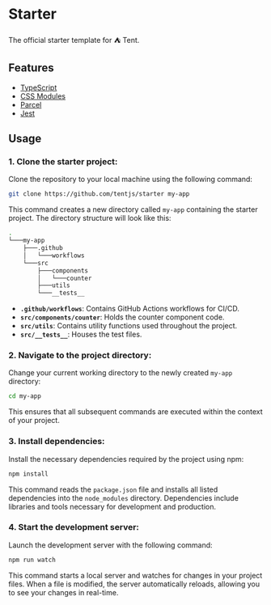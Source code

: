 # Starter

The official starter template for ⛺ Tent.

## Features

- [TypeScript](https://www.typescriptlang.org/)
- [CSS Modules](https://github.com/css-modules/css-modules)
- [Parcel](https://parceljs.org/)
- [Jest](https://jestjs.io/)

## Usage

### 1. Clone the starter project:
Clone the repository to your local machine using the following command:
```bash
git clone https://github.com/tentjs/starter my-app
```
This command creates a new directory called `my-app` containing the starter project. The directory structure will look like this:
```bash
.
└───my-app
    ├───.github
    │   └───workflows
    └───src
        ├───components
        │   └───counter
        ├───utils
        └───__tests__
```
- **`.github/workflows`**: Contains GitHub Actions workflows for CI/CD.
- **`src/components/counter`**: Holds the counter component code.
- **`src/utils`**: Contains utility functions used throughout the project.
- **`src/__tests__`**: Houses the test files.

### 2. Navigate to the project directory:
Change your current working directory to the newly created `my-app` directory:
```bash
cd my-app
```
This ensures that all subsequent commands are executed within the context of your project.

### 3. Install dependencies:
Install the necessary dependencies required by the project using npm:
```bash
npm install
```
This command reads the `package.json` file and installs all listed dependencies into the `node_modules` directory. Dependencies include libraries and tools necessary for development and production.

### 4. Start the development server:
Launch the development server with the following command:
```bash
npm run watch
```
This command starts a local server and watches for changes in your project files. When a file is modified, the server automatically reloads, allowing you to see your changes in real-time.